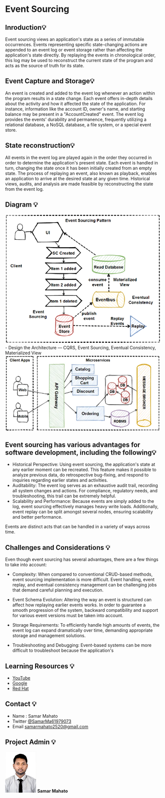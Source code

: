 # Event Sourcing

## Inroduction💡
Event sourcing views an application's state as a series of immutable occurrences. Events representing specific state-changing actions are appended to an event log or event storage rather than affecting the application's state directly. By replaying the events in chronological order, this log may be used to reconstruct the current state of the program and acts as the source of truth for its state.

## Event Capture and Storage💡
 An event is created and added to the event log whenever an action within the program results in a state change. Each event offers in-depth details about the activity and how it affected the state of the application. For instance, information like the account ID, owner's name, and starting balance may be present in a "AccountCreated" event. The event log provides the events' durability and permanence, frequently utilizing a relational database, a NoSQL database, a file system, or a special event store.



 ## State reconstruction💡

 All events in the event log are played again in the order they occurred in order to determine the application's present state. Each event is handled in turn, changing the state once it has been initially created from an empty state. The process of replaying an event, also known as playback, enables an application to arrive at the desired state at any given time. Historical views, audits, and analysis are made feasible by reconstructing the state from the event log.

## Diagram 💡

<td align="center"><img src="arc.png" width="" alt=""/> 

</td>
- Design the Architecture — CQRS, Event Sourcing, Eventual Consistency, Materialized View

  
<td align="center"><img src="arc2.png" width="" alt=""/> 

</td>




## Event sourcing has various advantages for software development, including the following💡
- Historical Perspective: 
  Using event sourcing, the application's state at any earlier moment can be recreated. This feature makes it possible to analyze previous data, do retrospective bug-fixing, and respond to inquiries regarding earlier states and activities.
-  Auditability: 
  The event log serves as an exhaustive audit trail, recording all system changes and actions. For compliance, regulatory needs, and troubleshooting, this trail can be extremely helpful.
- Scalability and Performance: Because events are simply added to the log, event sourcing effectively manages heavy write loads. Additionally, event replay can be split amongst several nodes, ensuring scalability and better performance.

Events are distinct acts that can be handled in a variety of ways across time. 

## Challenges and Considerations 💡
Even though event sourcing has several advantages, there are a few things to take into account:
- Complexity: When compared to conventional CRUD-based methods, event sourcing implementation is more difficult. Event handling, event replay, and eventual consistency management can be challenging jobs that demand careful planning and execution.

- Event Schema Evolution: Altering the way an event is structured can affect how replaying earlier events works. In order to guarantee a smooth progression of the system, backward compatibility and support for various event versions must be taken into account.

- Storage Requirements: To efficiently handle high amounts of events, the event log can expand dramatically over time, demanding appropriate storage and management solutions.

- Troubleshooting and Debugging: Event-based systems can be more difficult to troubleshoot because the application's





## Learning Resources 💡

- [YouTube](https://youtu.be/i2eVTk2Fb40)
- [Google](https://microservices.io/patterns/data/event-sourcing.html#:~:text=Event%20sourcing%20persists%20the%20state,operation%2C%20it%20is%20inherently%20atomic.)
- [Red Hat](https://www.redhat.com/architect/pros-and-cons-event-sourcing-architecture-pattern)



<!-- CONTACT -->
## Contact 💡

- Name : Samar Mahato 
- Twitter [@SamarMa61979073](https://twitter.com/SamarMa61979073) 
- Email samarmahato2520@gmail.com






## Project Admin 💡

<td align="center"><img src="https://github.com/Samarmahato/Banking_Managment_System/blob/UNICORN/Samar%20Mahato%20_DSC.JPG" width="100px;" alt=""/> 
	<b>Samar Mahato</b>
</td>
